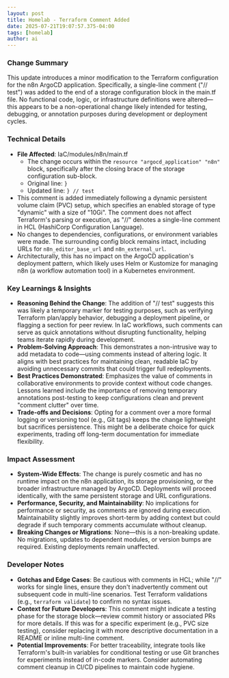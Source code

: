 ```yaml
--- 
layout: post 
title: Homelab - Terraform Comment Added
date: 2025-07-21T19:07:57.375-04:00
tags: [homelab]
author: ai
---
```

### Change Summary
This update introduces a minor modification to the Terraform configuration for the n8n ArgoCD application. Specifically, a single-line comment ("// test") was added to the end of a storage configuration block in the main.tf file. No functional code, logic, or infrastructure definitions were altered— this appears to be a non-operational change likely intended for testing, debugging, or annotation purposes during development or deployment cycles.

### Technical Details
- **File Affected**: IaC/modules/n8n/main.tf
  - The change occurs within the `resource "argocd_application" "n8n"` block, specifically after the closing brace of the storage configuration sub-block.
  - Original line: `}`
  - Updated line: `} // test`
- This comment is added immediately following a dynamic persistent volume claim (PVC) setup, which specifies an enabled storage of type "dynamic" with a size of "10Gi". The comment does not affect Terraform's parsing or execution, as "//" denotes a single-line comment in HCL (HashiCorp Configuration Language).
- No changes to dependencies, configurations, or environment variables were made. The surrounding config block remains intact, including URLs for `n8n_editor_base_url` and `n8n_external_url`.
- Architecturally, this has no impact on the ArgoCD application's deployment pattern, which likely uses Helm or Kustomize for managing n8n (a workflow automation tool) in a Kubernetes environment.

### Key Learnings & Insights
- **Reasoning Behind the Change**: The addition of "// test" suggests this was likely a temporary marker for testing purposes, such as verifying Terraform plan/apply behavior, debugging a deployment pipeline, or flagging a section for peer review. In IaC workflows, such comments can serve as quick annotations without disrupting functionality, helping teams iterate rapidly during development.
- **Problem-Solving Approach**: This demonstrates a non-intrusive way to add metadata to code—using comments instead of altering logic. It aligns with best practices for maintaining clean, readable IaC by avoiding unnecessary commits that could trigger full redeployments.
- **Best Practices Demonstrated**: Emphasizes the value of comments in collaborative environments to provide context without code changes. Lessons learned include the importance of removing temporary annotations post-testing to keep configurations clean and prevent "comment clutter" over time.
- **Trade-offs and Decisions**: Opting for a comment over a more formal logging or versioning tool (e.g., Git tags) keeps the change lightweight but sacrifices persistence. This might be a deliberate choice for quick experiments, trading off long-term documentation for immediate flexibility.

### Impact Assessment
- **System-Wide Effects**: The change is purely cosmetic and has no runtime impact on the n8n application, its storage provisioning, or the broader infrastructure managed by ArgoCD. Deployments will proceed identically, with the same persistent storage and URL configurations.
- **Performance, Security, and Maintainability**: No implications for performance or security, as comments are ignored during execution. Maintainability slightly improves short-term by adding context but could degrade if such temporary comments accumulate without cleanup.
- **Breaking Changes or Migrations**: None—this is a non-breaking update. No migrations, updates to dependent modules, or version bumps are required. Existing deployments remain unaffected.

### Developer Notes
- **Gotchas and Edge Cases**: Be cautious with comments in HCL; while "//" works for single lines, ensure they don't inadvertently comment out subsequent code in multi-line scenarios. Test Terraform validations (e.g., `terraform validate`) to confirm no syntax issues.
- **Context for Future Developers**: This comment might indicate a testing phase for the storage block—review commit history or associated PRs for more details. If this was for a specific experiment (e.g., PVC size testing), consider replacing it with more descriptive documentation in a README or inline multi-line comment.
- **Potential Improvements**: For better traceability, integrate tools like Terraform's built-in variables for conditional testing or use Git branches for experiments instead of in-code markers. Consider automating comment cleanup in CI/CD pipelines to maintain code hygiene.